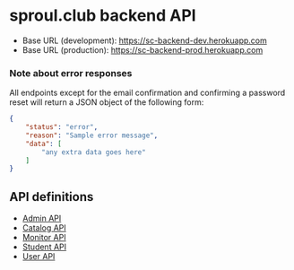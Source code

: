 # sproul.club backend API

* Base URL (development): https://sc-backend-dev.herokuapp.com
* Base URL (production): https://sc-backend-prod.herokuapp.com

### Note about error responses
All endpoints except for the email confirmation and confirming a password reset will return a JSON object of the following form:
```json
{
    "status": "error",
    "reason": "Sample error message",
    "data": [
        "any extra data goes here"
    ]
}
```

## API definitions

* [Admin API](docs/Admin-API.md)
* [Catalog API](docs/Catalog-API.md)
* [Monitor API](docs/Monitor-API.md)
* [Student API](docs/Student-API.md)
* [User API](docs/User-API.md)
